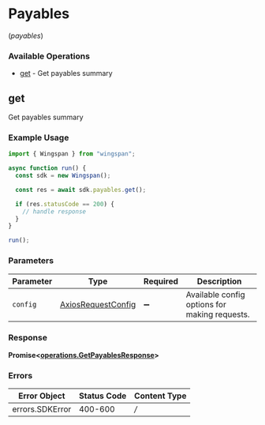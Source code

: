 # Payables
(*payables*)

### Available Operations

* [get](#get) - Get payables summary

## get

Get payables summary

### Example Usage

```typescript
import { Wingspan } from "wingspan";

async function run() {
  const sdk = new Wingspan();

  const res = await sdk.payables.get();

  if (res.statusCode == 200) {
    // handle response
  }
}

run();
```

### Parameters

| Parameter                                                    | Type                                                         | Required                                                     | Description                                                  |
| ------------------------------------------------------------ | ------------------------------------------------------------ | ------------------------------------------------------------ | ------------------------------------------------------------ |
| `config`                                                     | [AxiosRequestConfig](https://axios-http.com/docs/req_config) | :heavy_minus_sign:                                           | Available config options for making requests.                |


### Response

**Promise<[operations.GetPayablesResponse](../../sdk/models/operations/getpayablesresponse.md)>**
### Errors

| Error Object    | Status Code     | Content Type    |
| --------------- | --------------- | --------------- |
| errors.SDKError | 400-600         | */*             |
